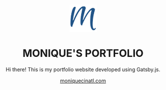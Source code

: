 <p align='center'>
    <img alt='logo' src='https://github.com/DevMo-13/DevMo-13/blob/main/android-chrome-512x512.png' width='75' />
</p>
<h1 align='center'>
  	MONIQUE'S PORTFOLIO
</h1>
<p align='center'>Hi there! This is my portfolio website developed using Gatsby.js.<p>
<p align='center'><a href='https://www.moniquecinatl.com/' target='_blank' rel='noreferrer'>moniquecinatl.com</a><p>
